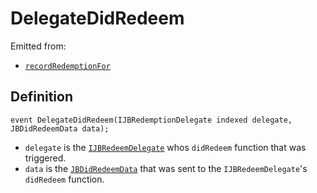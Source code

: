 # DelegateDidRedeem

Emitted from:

* [`recordRedemptionFor`](../write/recordredemptionfor.md)

## Definition

```solidity
event DelegateDidRedeem(IJBRedemptionDelegate indexed delegate, JBDidRedeemData data);
```

* `delegate` is the [`IJBRedeemDelegate`](../../../../interfaces/ijbredeemdelegate.md) whos `didRedeem` function that was triggered.
* `data` is the [`JBDidRedeemData`](../../../../data-structures/jbdidredeemdata.md) that was sent to the `IJBRedeemDelegate`'s `didRedeem` function.
